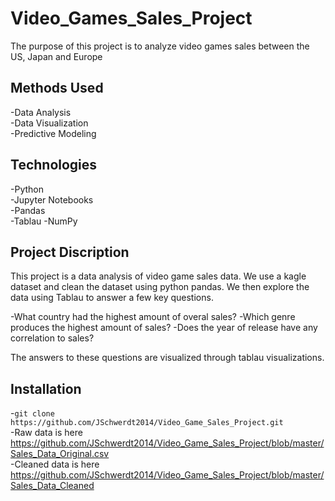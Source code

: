 # **Video_Games_Sales_Project**

The purpose of this project is to analyze video games sales between the US, Japan and Europe

## **Methods Used**

-Data Analysis  
-Data Visualization  
-Predictive Modeling  

## **Technologies**

-Python  
-Jupyter Notebooks  
-Pandas  
-Tablau
-NumPy  

## **Project Discription**

This project is a data analysis of video game sales data. We use a kagle dataset and clean the dataset using python pandas. We then explore the data using Tablau to answer a few key questions.

-What country had the highest amount of overal sales?
-Which genre produces the highest amount of sales?
-Does the year of release have any correlation to sales?

The answers to these questions are visualized through tablau visualizations.

## **Installation**

-`git clone https://github.com/JSchwerdt2014/Video_Game_Sales_Project.git`  
-Raw data is here https://github.com/JSchwerdt2014/Video_Game_Sales_Project/blob/master/Sales_Data_Original.csv  
-Cleaned data is here https://github.com/JSchwerdt2014/Video_Game_Sales_Project/blob/master/Sales_Data_Cleaned 
